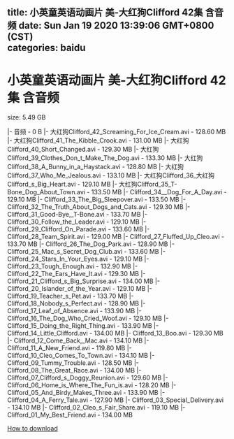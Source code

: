
title: 小英童英语动画片 美-大红狗Clifford 42集 含音频
date: Sun Jan 19 2020 13:39:06 GMT+0800 (CST)    
categories: baidu
---

# 小英童英语动画片 美-大红狗Clifford 42集 含音频
size: 5.49 GB
 
 
|- 音频 - 0 B
|- 大红狗Clifford_42_Screaming_For_Ice_Cream.avi - 128.60 MB
|- 大红狗Clifford_41_The_Kibble_Crook.avi - 131.00 MB
|- 大红狗Clifford_40_Short_Changed.avi - 129.30 MB
|- 大红狗Clifford_39_Clothes_Don_t_Make_The_Dog.avi - 133.30 MB
|- 大红狗Clifford_38_A_Bunny_in_a_Haystack.avi - 128.80 MB
|- 大红狗Clifford_37_Who_Me_Jealous.avi - 133.10 MB
|- 大红狗Clifford_36_大红狗Clifford_s_Big_Heart.avi - 129.10 MB
|- 大红狗Clifford_35_T-Bone_Dog_About_Town.avi - 133.50 MB
|- Clifford_34__Dog_For_A_Day.avi - 129.10 MB
|- Clifford_33_The_Big_Sleepover.avi - 133.50 MB
|- Clifford_32_The_Truth_About_Dogs_and_Cats.avi - 129.30 MB
|- Clifford_31_Good-Bye,_T-Bone.avi - 133.70 MB
|- Clifford_30_Follow_the_Leader.avi - 129.10 MB
|- Clifford_29_Clifford_On_Parade.avi - 133.60 MB
|- Clifford_28_Team_Spirit.avi - 129.00 MB
|- Clifford_27_Fluffed_Up_Cleo.avi - 133.70 MB
|- Clifford_26_The_Dog_Park.avi - 128.90 MB
|- Clifford_25_Mac_s_Secret_Dog_Club.avi - 133.60 MB
|- Clifford_24_Stars_In_Your_Eyes.avi - 129.10 MB
|- Clifford_23_Tough_Enough.avi - 132.90 MB
|- Clifford_22_The_Ears_Have_It.avi - 129.30 MB
|- Clifford_21_Clifford_s_Big_Surprise.avi - 134.00 MB
|- Clifford_20_Islander_of_the_Year.avi - 129.10 MB
|- Clifford_19_Teacher_s_Pet.avi - 133.70 MB
|- Clifford_18_Nobody_s_Perfect.avi - 128.90 MB
|- Clifford_17_Leaf_of_Absence.avi - 133.90 MB
|- Clifford_16_The_Dog_Who_Cried_Woof.avi - 129.10 MB
|- Clifford_15_Doing_the_Right_Thing.avi - 133.90 MB
|- Clifford_14_Little_Clifford.avi - 134.00 MB
|- Clifford_13_Boo.avi - 129.30 MB
|- Clifford_12_Come_Back,_Mac.avi - 134.10 MB
|- Clifford_11_A_New_Friend.avi - 119.80 MB
|- Clifford_10_Cleo_Comes_To_Town.avi - 134.10 MB
|- Clifford_09_Tummy_Trouble.avi - 128.50 MB
|- Clifford_08_The_Great_Race.avi - 134.00 MB
|- Clifford_07_Clifford_s_Doggy_Reunion.avi - 129.60 MB
|- Clifford_06_Home_is_Where_The_Fun_is.avi - 128.20 MB
|- Clifford_05_And_Birdy_Makes_Three.avi - 133.90 MB
|- Clifford_04_A_Ferry_Tale.avi - 127.90 MB
|- Clifford_03_Special_Delivery.avi - 134.10 MB
|- Clifford_02_Cleo_s_Fair_Share.avi - 119.10 MB
|- Clifford_01_My_Best_Friend.avi - 134.00 MB

[How to download](https://bpcam.bemobtrk.com/go/2ceec3aa-1ca2-46d6-b9ff-aaa5c184517c?jno=341)